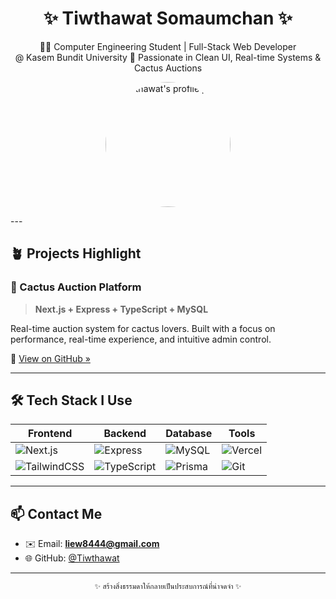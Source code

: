 <h1 align="center">✨ Tiwthawat Somaumchan ✨</h1>
<p align="center">
  👨‍💻 Computer Engineering Student | Full-Stack Web Developer <br/>
   @ Kasem Bundit University  
  💼 Passionate in Clean UI, Real-time Systems & Cactus Auctions
</p>
<p align="center">
  <img src="your-image.jpg" alt="Tiwthawat's profile photo" width="200" style="border-radius: 100px;" />
</p>
---

## 🪴 Projects Highlight

### 🌵 Cactus Auction Platform  
> **Next.js + Express + TypeScript + MySQL**

Real-time auction system for cactus lovers. Built with a focus on performance, real-time experience, and intuitive admin control.

🔗 [View on GitHub »](https://github.com/Tiwthawat/project_cactus_final)

---

## 🛠 Tech Stack I Use
| Frontend | Backend | Database | Tools |
|----------|---------|----------|-------|
| ![Next.js](https://img.shields.io/badge/Next.js-000?style=for-the-badge&logo=nextdotjs) | ![Express](https://img.shields.io/badge/Express.js-404D59?style=for-the-badge) | ![MySQL](https://img.shields.io/badge/MySQL-00758F?style=for-the-badge&logo=mysql&logoColor=white) | ![Vercel](https://img.shields.io/badge/Vercel-000?style=for-the-badge&logo=vercel) |
| ![TailwindCSS](https://img.shields.io/badge/TailwindCSS-06B6D4?style=for-the-badge&logo=tailwindcss) | ![TypeScript](https://img.shields.io/badge/TypeScript-3178C6?style=for-the-badge&logo=typescript) | ![Prisma](https://img.shields.io/badge/Prisma-2D3748?style=for-the-badge&logo=prisma) | ![Git](https://img.shields.io/badge/Git-F05032?style=for-the-badge&logo=git) |

---

## 📫 Contact Me

- ✉️ Email: **liew8444@gmail.com**
- 🌐 GitHub: [@Tiwthawat](https://github.com/Tiwthawat)

---

<p align="center">
  <sub>✨ สร้างสิ่งธรรมดาให้กลายเป็นประสบการณ์ที่น่าจดจำ ✨</sub>
</p>
